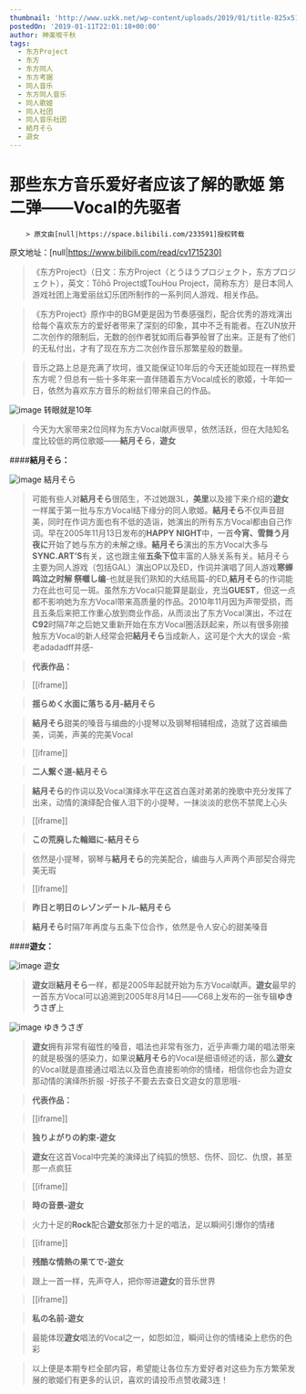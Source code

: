 ```yaml
---
thumbnail: 'http://www.uzkk.net/wp-content/uploads/2019/01/title-825x510.jpg'
postedOn: '2019-01-11T22:01:18+00:00'
author: 神楽坂千秋
tags:
  - 东方Project
  - 东方
  - 东方同人
  - 东方考据
  - 同人音乐
  - 东方同人音乐
  - 同人歌姬
  - 同人社团
  - 同人音乐社团
  - 結月そら
  - 遊女
---
```


# 那些东方音乐爱好者应该了解的歌姬 第二弹——Vocal的先驱者

		> 原文由[null|https://space.bilibili.com/233591]授权转载

原文地址：[null|https://www.bilibili.com/read/cv1715230]

> 《东方Project》（日文：东方Project（とうほうプロジェクト，东方プロジェクト），英文：Tōhō Project或TouHou Project，简称东方）是日本同人游戏社团上海爱丽丝幻乐团所制作的一系列同人游戏、相关作品。

> 《东方Project》原作中的BGM更是因为节奏感强烈，配合优秀的游戏演出给每个喜欢东方的爱好者带来了深刻的印象，其中不乏有能者。在ZUN放开二次创作的限制后，无数的创作者犹如雨后春笋般冒了出来。正是有了他们的无私付出，才有了现在东方二次创作音乐那繁星般的数量。

> 音乐之路上总是充满了坎坷，谁又能保证10年后的今天还能如现在一样热爱东方呢？但总有一些十多年来一直伴随着东方Vocal成长的歌姬，十年如一日，依然为喜欢东方音乐的粉丝们带来自己的作品。

> 

![image](http://www.uzkk.net/wp-content/uploads/2019/01/1.jpg)
转眼就是10年
> 今天为大家带来2位同样为东方Vocal献声很早，依然活跃，但在大陆知名度比较低的两位歌姬——**結月そら**，**遊女**

####**結月そら：**

![image](http://www.uzkk.net/wp-content/uploads/2019/01/2-1.png)
結月そら
> 可能有些人对**結月そら**很陌生，不过她跟3L，**美里**以及接下来介绍的**遊女**一样属于第一批与东方Vocal结下缘分的同人歌姬。**結月そら**不仅声音甜美，同时在作词方面也有不低的造诣，她演出的所有东方Vocal都由自己作词。早在2005年11月13日发布的**HAPPY NIGHT**中，一首**今宵、雪舞う月夜に**开始了她与东方的未解之缘。**結月そら**演出的东方Vocal大多与**SYNC.ART’S**有关，这也跟主催**五条下位**丰富的人脉关系有关。結月そら主要为同人游戏（包括GAL）演出OP以及ED，作词并演唱了同人游戏**寒蝉鸣泣之时解 祭囃し编**-也就是我们熟知的大结局篇-的ED,**結月そら**的作词能力在此也可见一斑。虽然东方Vocal只能算是副业，充当**GUEST**，但这一点都不影响她为东方Vocal带来高质量的作品。2010年11月因为声带受损，而且五条后来把工作重心放到商业作品，从而淡出了东方Vocal演出，不过在**C92**时隔7年之后她又重新开始在东方Vocal圈活跃起来，所以有很多刚接触东方Vocal的新人经常会把**結月そら**当成新人，这可是个大大的误会 -紫老adadadff并感-

> **代表作品：**

> [[iframe]]

> **揺らめく水面に落ちる月-結月そら**

> **結月そら**甜美的嗓音与编曲的小提琴以及钢琴相辅相成，造就了这首编曲美，词美，声美的完美Vocal

> [[iframe]]

> **二人繋ぐ道-結月そら**

> **結月そら**的作词以及Vocal演绎水平在这首白莲对弟弟的挽歌中充分发挥了出来，动情的演绎配合催人泪下的小提琴，一抹淡淡的悲伤不禁爬上心头

> [[iframe]]

> **この荒廃した輪廻に-結月そら**

> 依然是小提琴，钢琴与**結月そら**的完美配合，编曲与人声两个声部契合得完美无瑕

> [[iframe]]

> **昨日と明日のレゾンデートル-結月そら**

> **結月そら**时隔7年再度与五条下位合作，依然是令人安心的甜美嗓音

####**遊女：**

![image](http://www.uzkk.net/wp-content/uploads/2019/01/3.png)
遊女
> **遊女**跟**結月そら**一样，都是2005年起就开始为东方Vocal献声。**遊女**最早的一首东方Vocal可以追溯到2005年8月14日——C68上发布的一张专辑**ゆきうさぎ**上

![image](http://www.uzkk.net/wp-content/uploads/2019/01/4.jpg)
ゆきうさぎ
> **遊女**拥有非常有磁性的嗓音，唱法也非常有张力，近乎声嘶力竭的唱法带来的就是极强的感染力，如果说**結月そら**的Vocal是细语倾述的话，那么**遊女**的Vocal就是直接通过唱法以及音色直接影响你的情绪，相信你也会为遊女那动情的演绎所折服 -好孩子不要去去查日文遊女的意思哦-

> **代表作品：**

> [[iframe]]

> **独りよがりの約束-遊女**

> **遊女**在这首Vocal中完美的演绎出了纯狐的愤怒、伤怀、回忆、仇恨，甚至那一点疯狂

> [[iframe]]

> **時の音景-遊女**

> 火力十足的**Rock**配合**遊女**那张力十足的唱法，足以瞬间引爆你的情绪

> [[iframe]]

> **残酷な情熱の果てで-遊女**

> 跟上一首一样，先声夺人，把你带进**遊女**的音乐世界

> [[iframe]]

> **私の名前-遊女**

> 最能体现**遊女**唱法的Vocal之一，如怨如泣，瞬间让你的情绪染上悲伤的色彩

> 以上便是本期专栏全部内容，希望能让各位东方爱好者对这些为东方繁荣发展的歌姬们有更多的认识，喜欢的请投币点赞收藏3连！

	